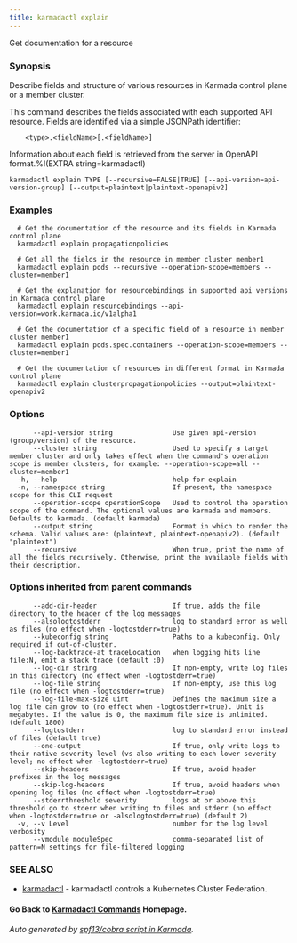 ```yaml
---
title: karmadactl explain
---
```


Get documentation for a resource

### Synopsis

Describe fields and structure of various resources in Karmada control plane or a member cluster.

 This command describes the fields associated with each supported API resource. Fields are identified via a simple JSONPath identifier:

        <type>.<fieldName>[.<fieldName>]
        
 Information about each field is retrieved from the server in OpenAPI format.%!(EXTRA string=karmadactl)

```
karmadactl explain TYPE [--recursive=FALSE|TRUE] [--api-version=api-version-group] [--output=plaintext|plaintext-openapiv2] 
```

### Examples

```
  # Get the documentation of the resource and its fields in Karmada control plane
  karmadactl explain propagationpolicies
  
  # Get all the fields in the resource in member cluster member1
  karmadactl explain pods --recursive --operation-scope=members --cluster=member1
  
  # Get the explanation for resourcebindings in supported api versions in Karmada control plane
  karmadactl explain resourcebindings --api-version=work.karmada.io/v1alpha1
  
  # Get the documentation of a specific field of a resource in member cluster member1
  karmadactl explain pods.spec.containers --operation-scope=members --cluster=member1
  
  # Get the documentation of resources in different format in Karmada control plane
  karmadactl explain clusterpropagationpolicies --output=plaintext-openapiv2
```

### Options

```
      --api-version string               Use given api-version (group/version) of the resource.
      --cluster string                   Used to specify a target member cluster and only takes effect when the command's operation scope is member clusters, for example: --operation-scope=all --cluster=member1
  -h, --help                             help for explain
  -n, --namespace string                 If present, the namespace scope for this CLI request
      --operation-scope operationScope   Used to control the operation scope of the command. The optional values are karmada and members. Defaults to karmada. (default karmada)
      --output string                    Format in which to render the schema. Valid values are: (plaintext, plaintext-openapiv2). (default "plaintext")
      --recursive                        When true, print the name of all the fields recursively. Otherwise, print the available fields with their description.
```

### Options inherited from parent commands

```
      --add-dir-header                   If true, adds the file directory to the header of the log messages
      --alsologtostderr                  log to standard error as well as files (no effect when -logtostderr=true)
      --kubeconfig string                Paths to a kubeconfig. Only required if out-of-cluster.
      --log-backtrace-at traceLocation   when logging hits line file:N, emit a stack trace (default :0)
      --log-dir string                   If non-empty, write log files in this directory (no effect when -logtostderr=true)
      --log-file string                  If non-empty, use this log file (no effect when -logtostderr=true)
      --log-file-max-size uint           Defines the maximum size a log file can grow to (no effect when -logtostderr=true). Unit is megabytes. If the value is 0, the maximum file size is unlimited. (default 1800)
      --logtostderr                      log to standard error instead of files (default true)
      --one-output                       If true, only write logs to their native severity level (vs also writing to each lower severity level; no effect when -logtostderr=true)
      --skip-headers                     If true, avoid header prefixes in the log messages
      --skip-log-headers                 If true, avoid headers when opening log files (no effect when -logtostderr=true)
      --stderrthreshold severity         logs at or above this threshold go to stderr when writing to files and stderr (no effect when -logtostderr=true or -alsologtostderr=true) (default 2)
  -v, --v Level                          number for the log level verbosity
      --vmodule moduleSpec               comma-separated list of pattern=N settings for file-filtered logging
```

### SEE ALSO

* [karmadactl](karmadactl.md)	 - karmadactl controls a Kubernetes Cluster Federation.

#### Go Back to [Karmadactl Commands](karmadactl_index.md) Homepage.


###### Auto generated by [spf13/cobra script in Karmada](https://github.com/karmada-io/karmada/tree/master/hack/tools/genkarmadactldocs).